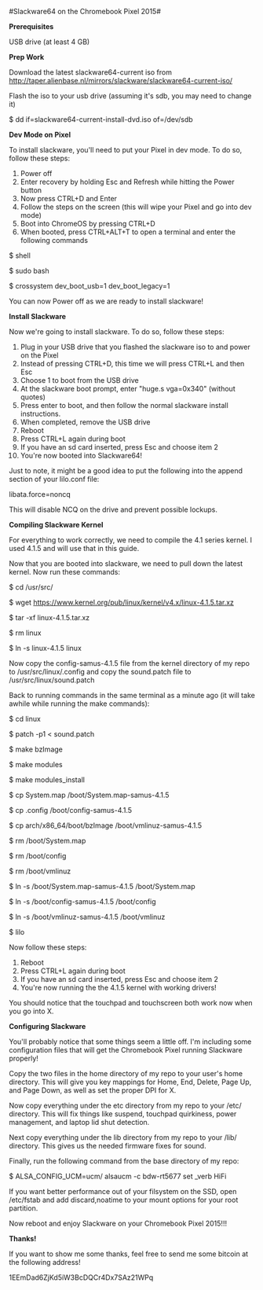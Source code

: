#Slackware64 on the Chromebook Pixel 2015#

**Prerequisites**

USB drive (at least 4 GB)

**Prep Work**

Download the latest slackware64-current iso from http://taper.alienbase.nl/mirrors/slackware/slackware64-current-iso/

Flash the iso to your usb drive (assuming it's sdb, you may need to change it)

$ dd if=slackware64-current-install-dvd.iso of=/dev/sdb

**Dev Mode on Pixel**

To install slackware, you'll need to put your Pixel in dev mode. To do so, follow these steps:

1. Power off
2. Enter recovery by holding Esc and Refresh while hitting the Power button
3. Now press CTRL+D and Enter
4. Follow the steps on the screen (this will wipe your Pixel and go into dev mode)
5. Boot into ChromeOS by pressing CTRL+D
6. When booted, press CTRL+ALT+T to open a terminal and enter the following commands

$ shell

$ sudo bash

$ crossystem dev_boot_usb=1 dev_boot_legacy=1

You can now Power off as we are ready to install slackware!

**Install Slackware**

Now we're going to install slackware. To do so, follow these steps:

1. Plug in your USB drive that you flashed the slackware iso to and power on the Pixel
2. Instead of pressing CTRL+D, this time we will press CTRL+L and then Esc
3. Choose 1 to boot from the USB drive
4. At the slackware boot prompt, enter "huge.s vga=0x340" (without quotes)
5. Press enter to boot, and then follow the normal slackware install instructions.
6. When completed, remove the USB drive
7. Reboot
8. Press CTRL+L again during boot
9. If you have an sd card inserted, press Esc and choose item 2
10. You're now booted into Slackware64!

Just to note, it might be a good idea to put the following into the append section of your lilo.conf file:

libata.force=noncq

This will disable NCQ on the drive and prevent possible lockups.

**Compiling Slackware Kernel**

For everything to work correctly, we need to compile the 4.1 series kernel. I used 4.1.5 and will use that in this guide.

Now that you are booted into slackware, we need to pull down the latest kernel. Now run these commands:

$ cd /usr/src/

$ wget https://www.kernel.org/pub/linux/kernel/v4.x/linux-4.1.5.tar.xz

$ tar -xf linux-4.1.5.tar.xz

$ rm linux

$ ln -s linux-4.1.5 linux

Now copy the config-samus-4.1.5 file from the kernel directory of my repo to /usr/src/linux/.config and copy the sound.patch file to /usr/src/linux/sound.patch

Back to running commands in the same terminal as a minute ago (it will take awhile while running the make commands):

$ cd linux

$ patch -p1 < sound.patch

$ make bzImage

$ make modules

$ make modules_install

$ cp System.map /boot/System.map-samus-4.1.5

$ cp .config /boot/config-samus-4.1.5

$ cp arch/x86_64/boot/bzImage /boot/vmlinuz-samus-4.1.5

$ rm /boot/System.map

$ rm /boot/config

$ rm /boot/vmlinuz

$ ln -s /boot/System.map-samus-4.1.5 /boot/System.map

$ ln -s /boot/config-samus-4.1.5 /boot/config

$ ln -s /boot/vmlinuz-samus-4.1.5 /boot/vmlinuz

$ lilo

Now follow these steps:

1. Reboot
2. Press CTRL+L again during boot
3. If you have an sd card inserted, press Esc and choose item 2
4. You're now running the the 4.1.5 kernel with working drivers!

You should notice that the touchpad and touchscreen both work now when you go into X.

**Configuring Slackware**

You'll probably notice that some things seem a little off. I'm including some configuration files that will get the Chromebook Pixel running Slackware properly!

Copy the two files in the home directory of my repo to your user's home directory. This will give you key mappings for Home, End, Delete, Page Up, and Page Down, as well as set the proper DPI for X.

Now copy everything under the etc directory from my repo to your /etc/ directory. This will fix things like suspend, touchpad quirkiness, power management, and laptop lid shut detection.

Next copy everything under the lib directory from my repo to your /lib/ directory. This gives us the needed firmware fixes for sound.

Finally, run the following command from the base directory of my repo:

$ ALSA_CONFIG_UCM=ucm/ alsaucm -c bdw-rt5677 set _verb HiFi

If you want better performance out of your filsystem on the SSD, open /etc/fstab and add discard,noatime to your mount options for your root partition.

Now reboot and enjoy Slackware on your Chromebook Pixel 2015!!!

**Thanks!**

If you want to show me some thanks, feel free to send me some bitcoin at the following address!

1EEmDad6ZjKd5iW3BcDQCr4Dx7SAz21WPq
